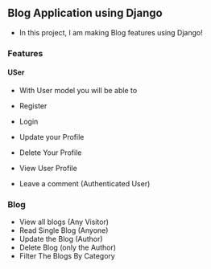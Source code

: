 ## Blog Application using Django

- In this project, I am making Blog features using Django!

### Features

#### USer 
- With User model you will be able to

- Register
- Login
- Update your Profile
- Delete Your Profile
- View User Profile
- Leave a comment (Authenticated User)



### Blog

- View all blogs (Any Visitor)
- Read Single Blog (Anyone)
- Update the Blog (Author)
- Delete Blog (only the Author)
- Filter The Blogs By Category
